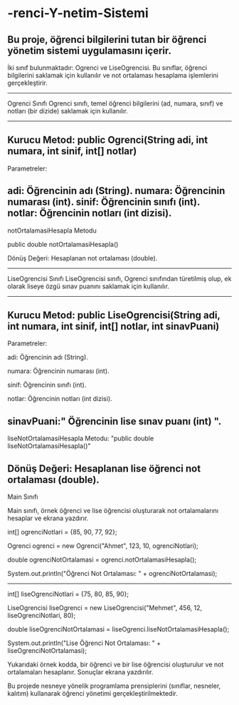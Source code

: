 # -renci-Y-netim-Sistemi
Bu proje, öğrenci bilgilerini tutan bir öğrenci yönetim sistemi uygulamasını içerir.
-------------------------------

İki sınıf bulunmaktadır: Ogrenci ve LiseOgrencisi.
Bu sınıflar, öğrenci bilgilerini saklamak için kullanılır ve not ortalaması hesaplama işlemlerini gerçekleştirir.

---------------------------------------------
Ogrenci Sınıfı
Ogrenci sınıfı, temel öğrenci bilgilerini (ad, numara, sınıf) ve notları (bir dizide) saklamak için kullanılır.

--------------------------------------------
Kurucu Metod:
public Ogrenci(String adi, int numara, int sinif, int[] notlar)
-----------------------------------------------
Parametreler:

adi: Öğrencinin adı (String).
numara: Öğrencinin numarası (int).
sinif: Öğrencinin sınıfı (int).
notlar: Öğrencinin notları (int dizisi).
-------------------------------------------------

notOrtalamasiHesapla Metodu

public double notOrtalamasiHesapla()

Dönüş Değeri: Hesaplanan not ortalaması (double).

----------------------------------------------------

LiseOgrencisi Sınıfı
LiseOgrencisi sınıfı, Ogrenci sınıfından türetilmiş olup, ek olarak liseye özgü sınav puanını saklamak için kullanılır.

-------------------------------------------------------
Kurucu Metod:
public LiseOgrencisi(String adi, int numara, int sinif, int[] notlar, int sinavPuani)
--------------------------------------------------
Parametreler:

adi: Öğrencinin adı (String).

numara: Öğrencinin numarası (int).

sinif: Öğrencinin sınıfı (int).

notlar: Öğrencinin notları (int dizisi).

sinavPuani:" Öğrencinin lise sınav puanı (int) ".
-----------------------------------------------------

liseNotOrtalamasiHesapla Metodu:
"public double liseNotOrtalamasiHesapla()"

Dönüş Değeri: Hesaplanan lise öğrenci not ortalaması (double).
----------------------------------------------------------------
Main Sınıfı

Main sınıfı, örnek öğrenci ve lise öğrencisi oluşturarak not ortalamalarını hesaplar ve ekrana yazdırır.

int[] ogrenciNotlari = {85, 90, 77, 92};

Ogrenci ogrenci = new Ogrenci("Ahmet", 123, 10, ogrenciNotlari);

double ogrenciNotOrtalamasi = ogrenci.notOrtalamasiHesapla();

System.out.println("Öğrenci Not Ortalaması: " + ogrenciNotOrtalamasi);

--------------------------------------------------------------------

int[] liseOgrenciNotlari = {75, 80, 85, 90};

LiseOgrencisi liseOgrenci = new LiseOgrencisi("Mehmet", 456, 12, liseOgrenciNotlari, 80);

double liseOgrenciNotOrtalamasi = liseOgrenci.liseNotOrtalamasiHesapla();

System.out.println("Lise Öğrenci Not Ortalaması: " + liseOgrenciNotOrtalamasi);


Yukarıdaki örnek kodda, bir öğrenci ve bir lise öğrencisi oluşturulur ve not ortalamaları hesaplanır. Sonuçlar ekrana yazdırılır.

Bu projede nesneye yönelik programlama prensiplerini (sınıflar, nesneler, kalıtım) kullanarak öğrenci yönetimi gerçekleştirilmektedir.
